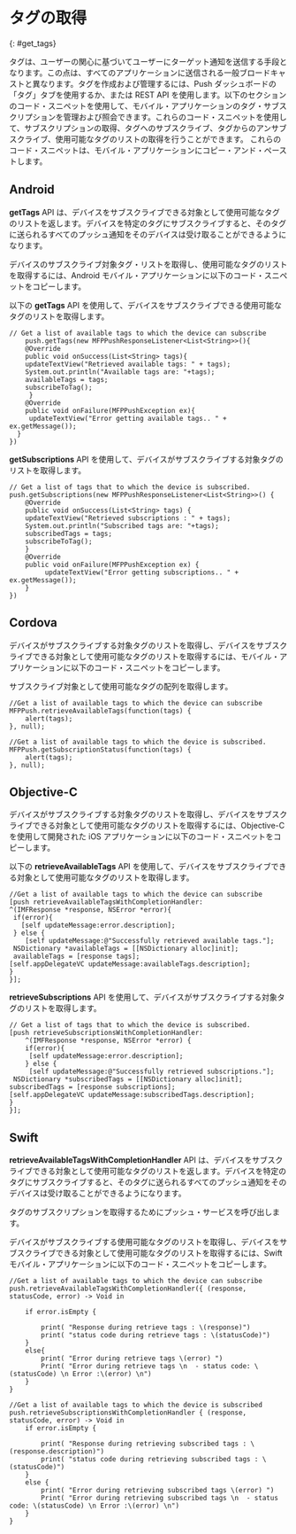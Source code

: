# タグの取得
{: #get_tags}

タグは、ユーザーの関心に基づいてユーザーにターゲット通知を送信する手段となります。この点は、すべてのアプリケーションに送信される一般ブロードキャストと異なります。タグを作成および管理するには、Push ダッシュボードの「タグ」タブを使用するか、または REST API を使用します。以下のセクションのコード・スニペットを使用して、モバイル・アプリケーションのタグ・サブスクリプションを管理および照会できます。これらのコード・スニペットを使用して、サブスクリプションの取得、タグへのサブスクライブ、タグからのアンサブスクライブ、使用可能なタグのリストの取得を行うことができます。
これらのコード・スニペットは、モバイル・アプリケーションにコピー・アンド・ペーストします。

## Android

**getTags** API は、デバイスをサブスクライブできる対象として使用可能なタグのリストを返します。デバイスを特定のタグにサブスクライブすると、そのタグに送られるすべてのプッシュ通知をそのデバイスは受け取ることができるようになります。

デバイスのサブスクライブ対象タグ・リストを取得し、使用可能なタグのリストを取得するには、Android モバイル・アプリケーションに以下のコード・スニペットをコピーします。


以下の **getTags** API を使用して、デバイスをサブスクライブできる使用可能なタグのリストを取得します。

```
// Get a list of available tags to which the device can subscribe
	push.getTags(new MFPPushResponseListener<List<String>>(){
    @Override
    public void onSuccess(List<String> tags){
    updateTextView("Retrieved available tags: " + tags);
    System.out.println("Available tags are: "+tags);
    availableTags = tags;
    subscribeToTag();
     }
    @Override
    public void onFailure(MFPPushException ex){
     updateTextView("Error getting available tags.. " + ex.getMessage());
  }
})  
```

**getSubscriptions** API を使用して、デバイスがサブスクライブする対象タグのリストを取得します。

```
// Get a list of tags that to which the device is subscribed.
push.getSubscriptions(new MFPPushResponseListener<List<String>>() {
    @Override
    public void onSuccess(List<String> tags) {
    updateTextView("Retrieved subscriptions : " + tags);
    System.out.println("Subscribed tags are: "+tags);
    subscribedTags = tags;
    subscribeToTag();
    }
    @Override
    public void onFailure(MFPPushException ex) {
         updateTextView("Error getting subscriptions.. " + ex.getMessage());
    }
})
```

## Cordova

デバイスがサブスクライブする対象タグのリストを取得し、デバイスをサブスクライブできる対象として使用可能なタグのリストを取得するには、モバイル・アプリケーションに以下のコード・スニペットをコピーします。

サブスクライブ対象として使用可能なタグの配列を取得します。

```
//Get a list of available tags to which the device can subscribe
MFPPush.retrieveAvailableTags(function(tags) {
    alert(tags);
}, null);

```

```
//Get a list of available tags to which the device is subscribed.
MFPPush.getSubscriptionStatus(function(tags) {
    alert(tags);
}, null);
```

## Objective-C

デバイスがサブスクライブする対象タグのリストを取得し、デバイスをサブスクライブできる対象として使用可能なタグのリストを取得するには、Objective-C を使用して開発された iOS アプリケーションに以下のコード・スニペットをコピーします。

以下の **retrieveAvailableTags** API を使用して、デバイスをサブスクライブできる対象として使用可能なタグのリストを取得します。

```
//Get a list of available tags to which the device can subscribe
[push retrieveAvailableTagsWithCompletionHandler:
^(IMFResponse *response, NSError *error){
 if(error){
   [self updateMessage:error.description];
 } else {
    [self updateMessage:@"Successfully retrieved available tags."];
 NSDictionary *availableTags = [[NSDictionary alloc]init];
 availableTags = [response tags];
[self.appDelegateVC updateMessage:availableTags.description];
}
}];
```
       
**retrieveSubscriptions** API を使用して、デバイスがサブスクライブする対象タグのリストを取得します。


```
// Get a list of tags that to which the device is subscribed.
[push retrieveSubscriptionsWithCompletionHandler:
	^(IMFResponse *response, NSError *error) {
    if(error){
     [self updateMessage:error.description];
    } else {
     [self updateMessage:@"Successfully retrieved subscriptions."];
 NSDictionary *subscribedTags = [[NSDictionary alloc]init];
subscribedTags = [response subscriptions];
[self.appDelegateVC updateMessage:subscribedTags.description];
}
}];
```

## Swift

**retrieveAvailableTagsWithCompletionHandler** API は、デバイスをサブスクライブできる対象として使用可能なタグのリストを返します。デバイスを特定のタグにサブスクライブすると、そのタグに送られるすべてのプッシュ通知をそのデバイスは受け取ることができるようになります。

タグのサブスクリプションを取得するためにプッシュ・サービスを呼び出します。

デバイスがサブスクライブする使用可能なタグのリストを取得し、デバイスをサブスクライブできる対象として使用可能なタグのリストを取得するには、Swift モバイル・アプリケーションに以下のコード・スニペットをコピーします。


```
//Get a list of available tags to which the device can subscribe
push.retrieveAvailableTagsWithCompletionHandler({ (response, statusCode, error) -> Void in

    if error.isEmpty {

        print( "Response during retrieve tags : \(response)")
        print( "status code during retrieve tags : \(statusCode)")
    }
    else{
        print( "Error during retrieve tags \(error) ")
        Print( "Error during retrieve tags \n  - status code: \(statusCode) \n Error :\(error) \n")
    }
}
```

```
//Get a list of available tags to which the device is subscribed
push.retrieveSubscriptionsWithCompletionHandler { (response, statusCode, error) -> Void in
    if error.isEmpty {

        print( "Response during retrieving subscribed tags : \(response.description)")
        print( "status code during retrieving subscribed tags : \(statusCode)")
    }
    else {
        print( "Error during retrieving subscribed tags \(error) ")
        Print( "Error during retrieving subscribed tags \n  - status code: \(statusCode) \n Error :\(error) \n")
    }
}
```



